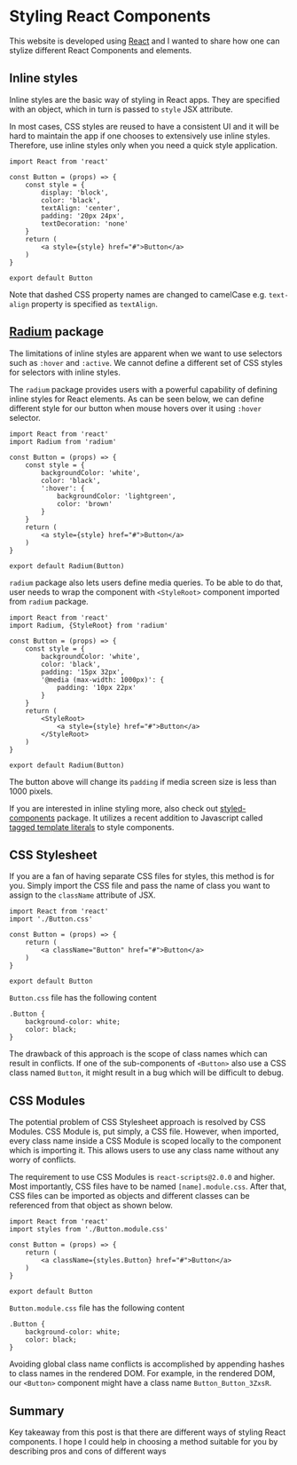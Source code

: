 # Styling React Components 

This website is developed using [React](https://reactjs.org/) and I wanted to share how one can stylize different React Components and elements.

## Inline styles
Inline styles are the basic way of styling in React apps.
They are specified with an object, which in turn is passed to `style` JSX attribute. 

In most cases, CSS styles are reused to have a consistent UI and it will be hard to maintain the app if one chooses to extensively use inline styles.
Therefore, use inline styles only when you need a quick style application.
```
import React from 'react'

const Button = (props) => {
    const style = {
        display: 'block',
        color: 'black',
        textAlign: 'center',
        padding: '20px 24px',
        textDecoration: 'none'
    }
    return (
        <a style={style} href="#">Button</a>
    )
}

export default Button
```
Note that dashed CSS property names are changed to camelCase e.g. `text-align` property is specified as `textAlign`.

## [Radium](https://formidable.com/open-source/radium/) package

The limitations of inline styles are apparent when we want to use selectors such as `:hover` and `:active`.
We cannot define a different set of CSS styles for selectors with inline styles.

The `radium` package provides users with a powerful capability of defining inline styles for React elements.
As can be seen below, we can define different style for our button when mouse hovers over it using `:hover` selector.
```
import React from 'react'
import Radium from 'radium'

const Button = (props) => {
    const style = {
        backgroundColor: 'white',
        color: 'black',
        ':hover': {
            backgroundColor: 'lightgreen',
            color: 'brown'
        }
    }
    return (
        <a style={style} href="#">Button</a>
    )
}

export default Radium(Button)
```

`radium` package also lets users define media queries.
To be able to do that, user needs to wrap the component with `<StyleRoot>` component imported from `radium` package.
```
import React from 'react'
import Radium, {StyleRoot} from 'radium'

const Button = (props) => {
    const style = {
        backgroundColor: 'white',
        color: 'black',
        padding: '15px 32px',
        '@media (max-width: 1000px)': {
            padding: '10px 22px'
        }
    }
    return (
        <StyleRoot>
            <a style={style} href="#">Button</a>
        </StyleRoot>
    )
}

export default Radium(Button)
```

The button above will change its `padding` if media screen size is less than 1000 pixels.

If you are interested in inline styling more, also check out [styled-components](https://styled-components.com/) package.
It utilizes a recent addition to Javascript called [tagged template literals](https://styled-components.com/docs/advanced#tagged-template-literals) to style components. 

## CSS Stylesheet

If you are a fan of having separate CSS files for styles, this method is for you.
Simply import the CSS file and pass the name of class you want to assign to the `className` attribute of JSX.
```
import React from 'react'
import './Button.css'

const Button = (props) => {
    return (
        <a className="Button" href="#">Button</a>
    )
}

export default Button
```
`Button.css` file has the following content
```
.Button {
    background-color: white;
    color: black;
}
```

The drawback of this approach is the scope of class names which can result in conflicts.
If one of the sub-components of `<Button>` also use a CSS class named `Button`, it might result in a bug which will be difficult to debug.

## CSS Modules

The potential problem of CSS Stylesheet approach is resolved by CSS Modules.
CSS Module is, put simply, a CSS file.
However, when imported, every class name inside a CSS Module is scoped locally to the component which is importing it.
This allows users to use any class name without any worry of conflicts.

The requirement to use CSS Modules is `react-scripts@2.0.0` and higher.
Most importantly, CSS files have to be named `[name].module.css`.
After that, CSS files can be imported as objects and different classes can be referenced from that object as shown below.

```
import React from 'react'
import styles from './Button.module.css'

const Button = (props) => {
    return (
        <a className={styles.Button} href="#">Button</a>
    )
}

export default Button
```
`Button.module.css` file has the following content
```
.Button {
    background-color: white;
    color: black;
}
```

Avoiding global class name conflicts is accomplished by appending hashes to class names in the rendered DOM.
For example, in the rendered DOM, our `<Button>` component might have a class name `Button_Button_3ZxsR`.

## Summary

Key takeaway from this post is that there are different ways of styling React components.
I hope I could help in choosing a method suitable for you by describing pros and cons of different ways